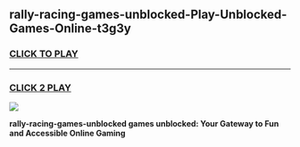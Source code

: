 
## rally-racing-games-unblocked-Play-Unblocked-Games-Online-t3g3y
<h3>
<a href="https://premium76.site?title=rally-racing-games-unblocked&ref=25A">CLICK TO PLAY</a></h3>
<hr>

<h3>
<a href="https://premium76.site?title=rally-racing-games-unblocked&ref=25A">CLICK 2 PLAY</a>
  
</h3>

<a href="https://premium76.site?title=rally-racing-games-unblocked&ref=25A"><img src="https://clearcache.store/games.png"></a>


**rally-racing-games-unblocked games unblocked: Your Gateway to Fun and Accessible Online Gaming**
